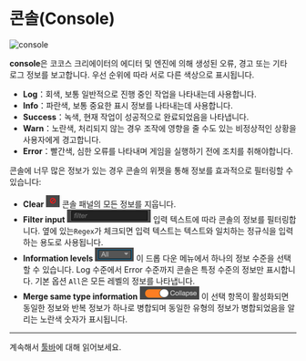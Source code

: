 # 콘솔(Console)

![console](https://cloud.githubusercontent.com/assets/344547/9423605/021a5b0a-48fe-11e5-93d9-d728d4c81eef.png)

**console**은 코코스 크리에이터의 에디터 및 엔진에 의해 생성된 오류, 경고 또는 기타 로그 정보를 보고합니다. 우선 순위에 따라 서로 다른 색상으로 표시됩니다.

- **Log**：회색, 보통 일반적으로 진행 중인 작업을 나타내는데 사용합니다.
- **Info**：파란색, 보통 중요한 표시 정보를 나타내는데 사용합니다.
- **Success**：녹색, 현재 작업이 성공적으로 완료되었음을 나타냅니다.
- **Warn**：노란색, 처리되지 않는 경우 조작에 영향을 줄 수도 있는 비정상적인 상황을 사용자에게 경고합니다.
- **Error**：빨간색, 심한 오류를 나타내며 게임을 실행하기 전에 조치를 취해야합니다.

콘솔에 너무 많은 정보가 있는 경우 콘솔의 위젯을 통해 정보를 효과적으로 필터링할 수 있습니다:

- **Clear** ![clear](console/clear.png) 콘솔 패널의 모든 정보를 지웁니다.
- **Filter input** ![filter](console/filter.png) 입력 텍스트에 따라 콘솔의 정보를 필터링합니다. 옆에 있는`Regex`가 체크되면 입력 텍스트는 텍스트와 일치하는 정규식을 입력하는 용도로 사용됩니다.
- **Information levels** ![level](console/levels.png) 이 드롭 다운 메뉴에서 하나의 정보 수준을 선택할 수 있습니다. Log 수준에서 Error 수준까지 콘솔은 특정 수준의 정보만 표시합니다. 기본 옵션 `All`은 모든 레벨의 정보를 나타냅니다.
- **Merge same type information** ![collapse](console/collapse.png) 이 선택 항목이 활성화되면 동일한 정보와 반복 정보가 하나로 병합되며 동일한 유형의 정보가 병합되었음을 알리는 노란색 숫자가 표시됩니다.

---

계속해서 [툴바](../toolbar.md)에 대해 읽어보세요.
